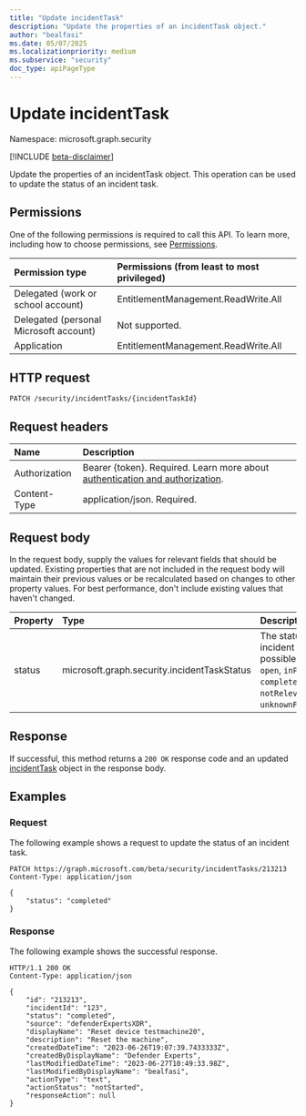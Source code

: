 ```yaml
---
title: "Update incidentTask"
description: "Update the properties of an incidentTask object."
author: "bealfasi"
ms.date: 05/07/2025
ms.localizationpriority: medium
ms.subservice: "security"
doc_type: apiPageType
---
```


# Update incidentTask

Namespace: microsoft.graph.security

[!INCLUDE [beta-disclaimer](../../includes/beta-disclaimer.md)]

Update the properties of an incidentTask object. This operation can be used to update the status of an incident task.

## Permissions

One of the following permissions is required to call this API. To learn more, including how to choose permissions, see [Permissions](/graph/permissions-overview).

|Permission type|Permissions (from least to most privileged)|
|:---|:---|
|Delegated (work or school account)|EntitlementManagement.ReadWrite.All|
|Delegated (personal Microsoft account)|Not supported.|
|Application|EntitlementManagement.ReadWrite.All|

## HTTP request

<!-- {
  "blockType": "ignored"
}
-->
``` http
PATCH /security/incidentTasks/{incidentTaskId}
```

## Request headers

|Name|Description|
|:---|:---|
|Authorization|Bearer {token}. Required. Learn more about [authentication and authorization](/graph/auth/auth-concepts).|
|Content-Type|application/json. Required.|

## Request body

In the request body, supply the values for relevant fields that should be updated. Existing properties that are not included in the request body will maintain their previous values or be recalculated based on changes to other property values. For best performance, don't include existing values that haven't changed.

|Property|Type|Description|
|:---|:---|:---|
|status|microsoft.graph.security.incidentTaskStatus|The status of the incident task. The possible values are: `open`, `inProgress`, `completed`, `failed`, `notRelevant`, `unknownFutureValue`.|

## Response

If successful, this method returns a `200 OK` response code and an updated [incidentTask](../resources/incidenttask.md) object in the response body.

## Examples

### Request

The following example shows a request to update the status of an incident task.

<!-- {
  "blockType": "request",
  "name": "update_incidenttask"
}
-->
``` http
PATCH https://graph.microsoft.com/beta/security/incidentTasks/213213
Content-Type: application/json

{
    "status": "completed"
}
```

### Response

The following example shows the successful response.

<!-- {
  "blockType": "response",
  "truncated": true,
  "@odata.type": "microsoft.graph.security.incidentTask"
}
-->
``` http
HTTP/1.1 200 OK
Content-Type: application/json

{
    "id": "213213",
    "incidentId": "123",
    "status": "completed",
    "source": "defenderExpertsXDR",
    "displayName": "Reset device testmachine20",
    "description": "Reset the machine",
    "createdDateTime": "2023-06-26T19:07:39.7433333Z",
    "createdByDisplayName": "Defender Experts",
    "lastModifiedDateTime": "2023-06-27T10:49:33.98Z",
    "lastModifiedByDisplayName": "bealfasi",
    "actionType": "text",
    "actionStatus": "notStarted",
    "responseAction": null
}
